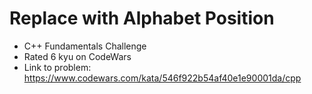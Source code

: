 # Replace with Alphabet Position

* C++ Fundamentals Challenge
* Rated 6 kyu on CodeWars
* Link to problem: https://www.codewars.com/kata/546f922b54af40e1e90001da/cpp